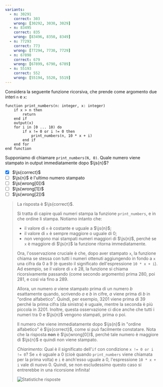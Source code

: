 ```yaml
---
variants:
  - n: 30291
    correct: 303
    wrong: [30292, 3030, 3029]
  - n: 83495
    correct: 835
    wrong: [83496, 8350, 8349]
  - n: 77293
    correct: 773
    wrong: [77294, 7730, 7729]
  - n: 67898
    correct: 679
    wrong: [67899, 6790, 6789]
  - n: 55193
    correct: 552
    wrong: [55194, 5520, 5519]
---
```


Considera la seguente funzione ricorsiva, che prende come argomento due interi `n` e `x`:

```srs
function print_numbers(n: integer, x: integer)
    if x > n then
        return
    end if
    output(x)
    for i in [0 ... 10) do
        if x != 0 or i != 0 then
            print_numbers(n, 10 * x + i)
        end if
    end for
end function
```

Supponiamo di chiamare `print_numbers(N, 0)`. Quale numero viene stampato in output immediatamente dopo $\js{n}$?

- [x] $\js{correct}$
- [ ] $\js{n}$ è l'ultimo numero stampato
- [ ] $\js{wrong[0]}$
- [ ] $\js{wrong[1]}$
- [ ] $\js{wrong[2]}$

> La risposta è $\js{correct}$.
>
> Si tratta di capire quali numeri stampa la funzione `print_numbers`, e in che ordine li stampa. Notiamo intanto che:
>
> - il valore di `n` è costante e uguale a $\js{n}$;
> - il valore di `x` è sempre maggiore o uguale di $0$;
> - non vengono mai stampati numeri maggiori di $\js{n}$, perché se `x` è maggiore di $\js{n}$ la funzione ritorna immediatamente.
>
> Ora, l'osservazione cruciale è che, dopo aver stampato `x`, la funzione chiama se stessa con tutti i numeri ottenuti aggiungendo in fondo a `x` una cifra da $0$ a $9$ (è questo il significato dell'espressione `10 * x + i`). Ad esempio, se il valore di `x` è $28$, la funzione si chiama ricorsivamente passando (come secondo argomento) prima $280$, poi $281$, e così via fino a $289$.
>
> Allora, un numero $a$ viene stampato prima di un numero $b$ esattamente quando, scrivendo $a$ e $b$ in cifre, $a$ viene prima di $b$ in "ordine alfabetico". Quindi, per esempio, $3201$ viene prima di $39$ perché la prima cifra (da sinistra) è uguale, mentre la seconda è più piccola in $3201$. Inoltre, questa osservazione ci dice anche che tutti i numeri tra $0$ e $\js{n}$ vengono stampati, prima o poi.
>
> Il numero che viene immediatamente dopo $\js{n}$ in "ordine alfabetico" è $\js{correct}$, come si può facilmente constatare. Nota che la risposta **non** è $\js{wrong[0]}$, perché tale numero è maggiore di $\js{n}$ e quindi non viene stampato.
>
> _Chiarimento:_ Qual è il significato dell'`if` con condizione `x != 0 or i != 0`? Se `x` è uguale a $0$ (cioè quando `print_numbers` viene chiamata per la prima volta) e `i` è anch'esso uguale a $0$, l'espressione `10 * x + i` vale di nuovo $0$. Quindi, se non escludessimo questo caso si entrerebbe in una ricorsione infinita!
>
> ![Statistiche risposte]({n}.svg)
